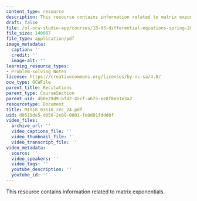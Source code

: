 ```yaml
---
content_type: resource
description: This resource contains information related to matrix exponentials.
draft: false
file: /ol-ocw-studio-app/courses/18-03-differential-equations-spring-2010/d8519de5d0562e090001fe0d01fddd8f_MIT18_03S10_rec_24.pdf
file_size: 140087
file_type: application/pdf
image_metadata:
  caption: ''
  credit: ''
  image-alt: ''
learning_resource_types:
- Problem-solving Notes
license: https://creativecommons.org/licenses/by-nc-sa/4.0/
ocw_type: OCWFile
parent_title: Recitations
parent_type: CourseSection
parent_uid: 4b0e29d9-bfd2-45cf-a675-ee8f8ee1e3a2
resourcetype: Document
title: MIT18_03S10_rec_24.pdf
uid: d8519de5-d056-2e09-0001-fe0d01fddd8f
video_files:
  archive_url: ''
  video_captions_file: ''
  video_thumbnail_file: ''
  video_transcript_file: ''
video_metadata:
  source: ''
  video_speakers: ''
  video_tags: ''
  youtube_description: ''
  youtube_id: ''
---
```

This resource contains information related to matrix exponentials.